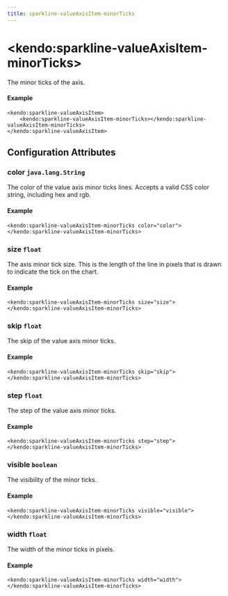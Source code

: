 ```yaml
---
title: sparkline-valueAxisItem-minorTicks
---
```


# \<kendo:sparkline-valueAxisItem-minorTicks\>

The minor ticks of the axis.

#### Example
    <kendo:sparkline-valueAxisItem>
        <kendo:sparkline-valueAxisItem-minorTicks></kendo:sparkline-valueAxisItem-minorTicks>
    </kendo:sparkline-valueAxisItem>

## Configuration Attributes

### color `java.lang.String`

The color of the value axis minor ticks lines. Accepts a valid CSS color string, including hex and rgb.

#### Example
    <kendo:sparkline-valueAxisItem-minorTicks color="color">
    </kendo:sparkline-valueAxisItem-minorTicks>

### size `float`

The axis minor tick size. This is the length of the line in pixels that is drawn to indicate the tick on the chart.

#### Example
    <kendo:sparkline-valueAxisItem-minorTicks size="size">
    </kendo:sparkline-valueAxisItem-minorTicks>

### skip `float`

The skip of the value axis minor ticks.

#### Example
    <kendo:sparkline-valueAxisItem-minorTicks skip="skip">
    </kendo:sparkline-valueAxisItem-minorTicks>

### step `float`

The step of the value axis minor ticks.

#### Example
    <kendo:sparkline-valueAxisItem-minorTicks step="step">
    </kendo:sparkline-valueAxisItem-minorTicks>

### visible `boolean`

The visibility of the minor ticks.

#### Example
    <kendo:sparkline-valueAxisItem-minorTicks visible="visible">
    </kendo:sparkline-valueAxisItem-minorTicks>

### width `float`

The width of the minor ticks in pixels.

#### Example
    <kendo:sparkline-valueAxisItem-minorTicks width="width">
    </kendo:sparkline-valueAxisItem-minorTicks>

